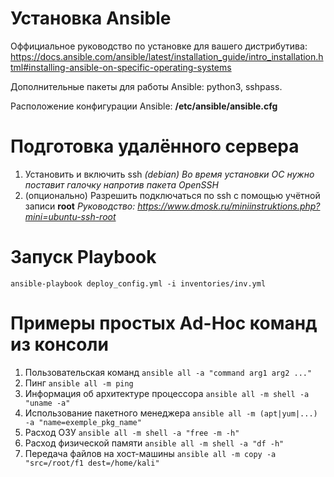 # Установка Ansible

Оффициальное руководство по установке для вашего дистрибутива:
https://docs.ansible.com/ansible/latest/installation_guide/intro_installation.html#installing-ansible-on-specific-operating-systems

Дополнительные пакеты для работы Ansible: python3, sshpass.

Расположение конфигурации Ansible: **/etc/ansible/ansible.cfg**

# Подготовка удалённого сервера

1.  Установить и включить ssh
_(debian) Во время установки ОС нужно поставит галочку напротив пакета OpenSSH_
2.  (опционально) Разрешить подключаться по ssh с помощью учётной записи **root**
_Руководство: https://www.dmosk.ru/miniinstruktions.php?mini=ubuntu-ssh-root_

# Запуск Playbook
```ansible-playbook deploy_config.yml -i inventories/inv.yml```

# Примеры простых Ad-Hoc команд из консоли
1.  Пользовательская команд
```ansible all -a "command arg1 arg2 ..."```
2.	Пинг
```ansible all -m ping```
3.	Информация об архитектуре процессора
```ansible all -m shell -a "uname -a"```
4.	Использование пакетного менеджера
```ansible all -m (apt|yum|...) -a "name=exemple_pkg_name"```
5.	Расход ОЗУ
```ansible all -m shell -a "free -m -h"```
6.	Расход физической памяти
```ansible all -m shell -a "df -h"```
7.	Передача файлов на хост-машины
```ansible all -m copy -a "src=/root/f1 dest=/home/kali"```
